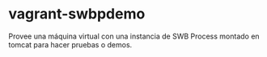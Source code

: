 vagrant-swbpdemo
================

Provee una máquina virtual con una instancia de SWB Process montado en tomcat para hacer pruebas o demos.
